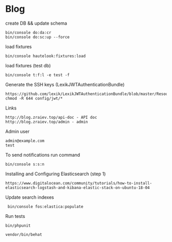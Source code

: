 # Blog
create DB && update schema

    bin/console do:da:cr
    bin/console do:sc:up --force
 
 
load fixtures

    bin/console hautelook:fixtures:load
    
load fixtures (test db)

    bin/console t:f:l -e test -f
    
Generate the SSH keys (LexikJWTAuthenticationBundle)

    https://github.com/lexik/LexikJWTAuthenticationBundle/blob/master/Resources/doc/index.md#prerequisites
    chmod -R 644 config/jwt/*

Links

    http://blog.zraiev.top/api-doc - API doc
    http://blog.zraiev.top/admin - admin
    
Admin user

    admin@example.com
    test

To send notifications run command
    
    bin/console s:s:n
    
Installing and Configuring Elasticsearch (step 1)

    https://www.digitalocean.com/community/tutorials/how-to-install-elasticsearch-logstash-and-kibana-elastic-stack-on-ubuntu-18-04
    
Update search indexes

     bin/console fos:elastica:populate

Run tests

    bin/phpunit
    
    vendor/bin/behat

